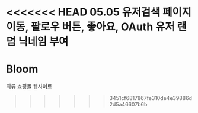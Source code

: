 <<<<<<< HEAD
05.05 유저검색 페이지 이동, 팔로우 버튼, 좋아요, OAuth 유저 랜덤 닉네임 부여
=======
# Bloom
의류 쇼핑몰 웹사이트
>>>>>>> 3451cf6817867fe310de4e39886d2d5a46607b6b
